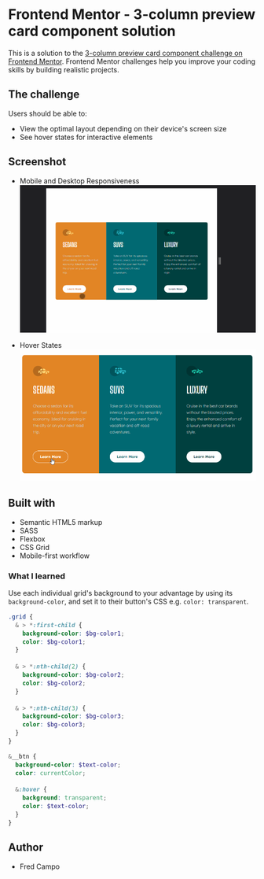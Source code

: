 # Frontend Mentor - 3-column preview card component solution

This is a solution to the [3-column preview card component challenge on Frontend Mentor](https://www.frontendmentor.io/challenges/3column-preview-card-component-pH92eAR2-). Frontend Mentor challenges help you improve your coding skills by building realistic projects.

## The challenge

Users should be able to:

- View the optimal layout depending on their device's screen size
- See hover states for interactive elements

## Screenshot

- Mobile and Desktop Responsiveness
  ![Responsiveness GIF](./images/result_responsive.gif)

- Hover States
  ![Button Hovers GIF](./images/result_hovers.gif)

## Built with

- Semantic HTML5 markup
- SASS
- Flexbox
- CSS Grid
- Mobile-first workflow

### What I learned

Use each individual grid's background to your advantage by using its `background-color`, and set it to their button's CSS e.g. `color: transparent`.

```scss
.grid {
  & > *:first-child {
    background-color: $bg-color1;
    color: $bg-color1;
  }

  & > *:nth-child(2) {
    background-color: $bg-color2;
    color: $bg-color2;
  }

  & > *:nth-child(3) {
    background-color: $bg-color3;
    color: $bg-color3;
  }
}
```

```scss
&__btn {
  background-color: $text-color;
  color: currentColor;

  &:hover {
    background: transparent;
    color: $text-color;
  }
}
```

## Author

- Fred Campo
